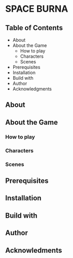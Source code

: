 # SPACE BURNA

## Table of Contents

- About
- About the Game
  - How to play
  - Characters
  - Scenes
- Prerequisites
- Installation
- Build with
- Author
- Acknowledgments

## About

## About the Game

### How to play

### Characters

### Scenes

## Prerequisites

## Installation

## Build with

## Author

## Acknowledments
